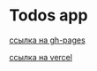 # Todos app

[ссылка на gh-pages](https://octavian-imp.github.io/todos.github.io/)

[ссылка на vercel](https://todos-seven-zeta.vercel.app/)